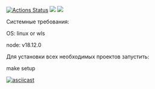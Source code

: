 [![Actions Status](https://github.com/vadim2030/frontend-project-44/workflows/hexlet-check/badge.svg)](https://github.com/vadim2030/frontend-project-44/actions)
<a href="https://codeclimate.com/github/vadim2030/frontend-project-44/maintainability"><img src="https://api.codeclimate.com/v1/badges/959a1baab78b9d00d47a/maintainability" /></a>
<a href="https://codeclimate.com/github/vadim2030/frontend-project-44/test_coverage"><img src="https://api.codeclimate.com/v1/badges/959a1baab78b9d00d47a/test_coverage" /></a>

Системные требования:

OS: linux or wls

node: v18.12.0

Для установки всех необходимых проектов запустить:

make setup

[![asciicast](https://asciinema.org/a/8yohtp0BrjQlF2SEQgX87LMvQ.svg)](https://asciinema.org/a/8yohtp0BrjQlF2SEQgX87LMvQ)
